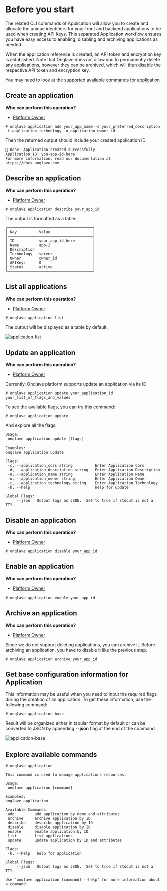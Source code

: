 # **Before you start**

The related CLI commands of Application will allow you to create and allocate the unique identifiers for your front and backend applications to be used when creating API Keys. This separated Application workflow ensures you have easy access to enabling, disabling and archiving applications as needed.


When the application reference is created, an API token and encryption key is established. Note that Onqlave does not allow you to permanently delete any applications, however they can be archived, which will then disable the respective API token and encryption key.

You may need to look at the supported [available commands for application](#explore-availabe-commands)

## **Create an application**

**Who can perform this operation?**

- [Platform Owner](../../../web-app-guide/platform/access/#1-platform-owner)

```
# onqlave application add your_app_name -d your_preferred_description -t application_technology -o application_owner_id
```

Then the returned output should include your created application ID
```
🎉 Done! Application created successfully.
Application ID: you-app-id-here
For more information, read our documentation at https://docs.onqlave.com
```

## **Describe an application**

**Who can perform this operation?**

- [Platform Owner](../../../web-app-guide/platform/access/#1-platform-owner)

```
# onqlave application describe your_app_id
```

The output is formatted as a table:
 <!-- or JSON depends on your choice of appending **--json** flag -->
```
┌──────────────────────────────────────┐
│ Key          Value                   │
│──────────────────────────────────────│
│ ID           your_app_id_here        │
│ Name         app-2                   │
│ Description                          │
│ Technology   server                  │
│ Owner        owner_id                │
│ APIKeys      0                       │
│ Status       active                  │
└──────────────────────────────────────┘
```
<!-- 
```
{
   "Application": {
       "acl": {
           "can": {
               "archive": false,
               "disabled": true,
               "edit": true
           },
           "can_not": {
               "archive_reason": "Application is not disabled yet!"
           }
       },
       "api_keys": 0,
       "application_id": "your_app_id_here",
       "cors": [],
       "description": "",
       "name": "app-2",
       "owner": "owner_id",
       "status": "active",
       "technology": "server"
   }
}

``` -->

## **List all applications**

**Who can perform this operation?**

- [Platform Owner](../../../web-app-guide/platform/access/#1-platform-owner)

```
# onqlave application list
```
The output will be displayed as a table by default. 
<!-- And you can show the JSON output by appending the **--json** to the end of the above command. -->

![application-list](https://t36712295.p.clickup-attachments.com/t36712295/32dbd08e-a5ec-4758-8770-2a40c1359ab6/image.png)


## **Update an application**

**Who can perform this operation?**

- [Platform Owner](../../../web-app-guide/platform/access/#1-platform-owner)

Currently, Onqlave platform supports update an application via its ID

```
# onqlave application update your_application_id your_list_of_flags_and_values
```

To see the available flags, you can try this command:
```
# onqlave application update
```

And explore all the flags:

```
Usage:
 onqlave application update [flags]

Examples:
onqlave application update

Flags:
 -c, --application_cors string          Enter Application Cors
 -d, --application_description string   Enter Application Description
 -n, --application_name string          Enter Application Name
 -o, --application_owner string         Enter Application Owner
 -t, --application_technology string    Enter Application Technology
 -h, --help                             help for update

Global Flags:
     --json   Output logs as JSON.  Set to true if stdout is not a TTY.
```

## **Disable an application**

**Who can perform this operation?**

- [Platform Owner](../../../web-app-guide/platform/access/#1-platform-owner)

```
# onqlave application disable your_app_id
```

## **Enable an application**

**Who can perform this operation?**

- [Platform Owner](../../../web-app-guide/platform/access/#1-platform-owner)

```
# onqlave application enable your_app_id
```

## **Archive an application**

**Who can perform this operation?**

- [Platform Owner](../../../web-app-guide/platform/access/#1-platform-owner)

Since we do not support deleting applications, you can archive it. Before archiving an application, you have to disable it like the previous step.


```
# onqlave application archive your_app_id
```

## **Get base configuration information for Application**

This information may be useful when you need to input the required flags during the creation of an application. To get these information, use the following command:


```
# onqlave application base
```

Result will be organized either in tabular format by default or can be converted to JSON by appending **--json** flag at the end of the command

![application-base](https://t36712295.p.clickup-attachments.com/t36712295/6fb8663c-bccb-4362-a6a5-043668b2233b/image.png)

<!-- JSON output:
```
Application Base Information =>
{
   "technologies": [
       {
           "cors": false,
           "description": "Application which contains backend",
           "enable": false,
           "icon": "ServerIcon",
           "id": "server",
           "is_default": false,
           "name": "Server",
           "order": 0
       },
       {
           "cors": true,
           "description": "Application which contains frontend",
           "enable": false,
           "icon": "ChromeIcon",
           "id": "client",
           "is_default": false,
           "name": "Client",
           "order": 1
       }
   ]
}
``` -->

## **Explore available commands**

```
# onqlave application
```
```
This command is used to manage applications resources.

Usage:
 onqlave application [command]

Examples:
onqlave application

Available Commands:
 add         add application by name and attributes
 archive     archive application by ID
 describe    describe application by ID
 disable     disable application by ID
 enable      enable application by ID
 list        list applications
 update      update application by ID and attributes

Flags:
 -h, --help   help for application

Global Flags:
     --json   Output logs as JSON.  Set to true if stdout is not a TTY.

Use "onqlave application [command] --help" for more information about a command.
```
